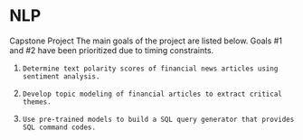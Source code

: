 # NLP
Capstone Project
The main goals of the project are listed below. Goals #1 and #2 have been prioritized due to timing constraints.
1.     Determine text polarity scores of financial news articles using sentiment analysis.
2.     Develop topic modeling of financial articles to extract critical themes.
3.     Use pre-trained models to build a SQL query generator that provides SQL command codes. 
 
